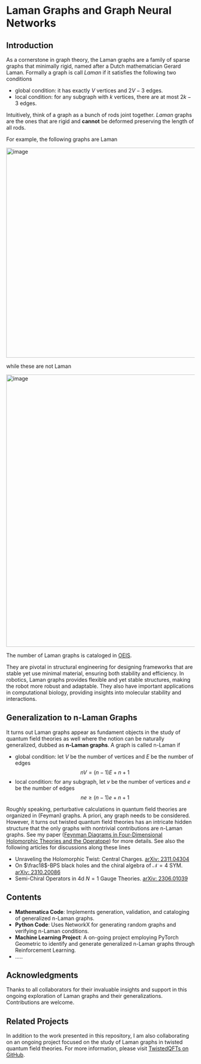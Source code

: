 # Laman Graphs and Graph Neural Networks

## Introduction

As a cornerstone in graph theory, the Laman graphs are a family of sparse graphs that minimally rigid, named after a Dutch mathematician Gerard Laman. Formally a graph is call *Laman* if it satisfies the following two conditions
- global condition: it has exactly $V$ vertices and $2 V-3$ edges.
- local condition: for any subgraph with $k$ vertices, there are at most $2 k-3$ edges.

Intuitively, think of a graph as a bunch of rods joint together. *Laman* graphs are the ones that are rigid and **cannot** be deformed preserving the length of all rods.

For example, the following graphs are Laman

<img width="560" alt="image" src="https://github.com/jingxiangwu/laman/assets/110117607/ebfb38e4-1b34-4a96-8cc9-f2301167cc20">

while these are not Laman

<img width="726" alt="image" src="https://github.com/jingxiangwu/laman/assets/110117607/49e2e83f-aadc-4f19-9f5b-e8890964304a">

The number of Laman graphs is cataloged in [OEIS](https://oeis.org/A227117).


They are pivotal in structural engineering for designing frameworks that are stable yet use minimal material, ensuring both stability and efficiency. In robotics, Laman graphs provides flexible and yet stable structures, making the robot more robust and adaptable. They also have important applications in computational biology, providing insights into molecular stability and interactions. 

## Generalization to n-Laman Graphs

It turns out Laman graphs appear as fundament objects in the study of quantum field theories as well where the notion can be naturally generalized, dubbed as **n-Laman graphs**.  A graph is called n-Laman if
- global condition: let $V$ be the number of vertices and $E$ be the number of edges
$$n V=(n-1)E+n+1$$
- local condition: for any subgraph, let $v$ be the number of vertices and $e$ be the number of edges
$$n e \geq(n-1)e+n+1$$

Roughly speaking, perturbative calculations in quantum field theories are organized in (Feyman) graphs. A priori, any graph needs to be considered. However, it turns out twisted quantum field theories has an intricate hidden structure that the only graphs with nontrivial contributions are n-Laman graphs. See my paper ([Feynman Diagrams in Four-Dimensional
Holomorphic Theories and the Operatope](https://arxiv.org/abs/2207.14321)) for more details. See also the following articles for discussions along these lines
- Unraveling the Holomorphic Twist: Central Charges. [arXiv: 2311.04304](https://arxiv.org/abs/2311.04304)
- On $\frac18$-BPS black holes and the chiral algebra of $\mathcal{N}=4$ SYM. [arXiv: 2310.20086](https://arxiv.org/abs/2310.20086)
- Semi-Chiral Operators in 4d ${N}=1$ Gauge Theories. [arXiv: 2306.01039](https://arxiv.org/abs/2306.01039)


## Contents

- **Mathematica Code**: Implements generation, validation, and cataloging of generalized n-Laman graphs.
- **Python Code**: Uses NetworkX for generating random graphs and verifying n-Laman conditions.
- **Machine Learning Project**: A on-going project employing PyTorch Geometric to identify and generate generalized n-Laman graphs through Reinforcement Learning.
- .....

## Acknowledgments

Thanks to all collaborators for their invaluable insights and support in this ongoing exploration of Laman graphs and their generalizations. Contributions are welcome.

## Related Projects

In addition to the work presented in this repository, I am also collaborating on an ongoing project focused on the study of Laman graphs in twisted quantum field theories. For more information, please visit [TwistedQFTs on GitHub](https://github.com/TwistedQFTs).
